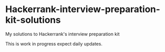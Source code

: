 # Hackerrank-interview-preparation-kit-solutions
My solutions to Hackerrank's interview preparation kit


This is work in progress expect daily updates. 
